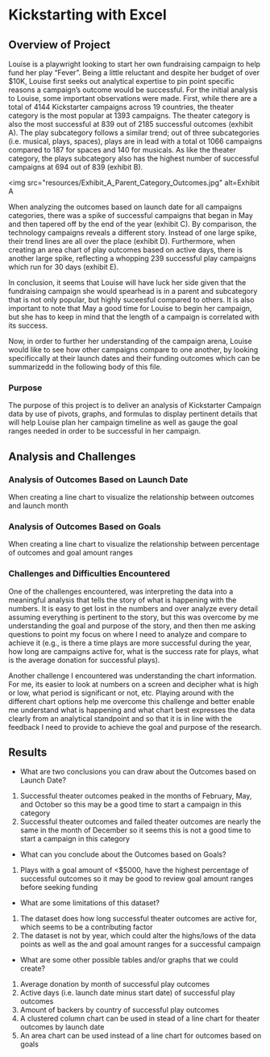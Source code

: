 # Kickstarting with Excel

## Overview of Project
 Louise is a playwright looking to start her own fundraising campaign to help fund her play “Fever”. Being a little reluctant and despite her budget of over $10K, Louise first seeks out analytical expertise to pin point specific reasons a campaign’s outcome would be successful. For the initial analysis to Louise, some important observations were made. First, while there are a total of 4144 Kickstarter campaigns across 19 countries, the theater category is the most popular at 1393 campaigns. The theater category is also the most successful at 839 out of 2185 successful outcomes (exhibit A). The play subcategory follows a similar trend; out of three subcategories (i.e. musical, plays, spaces), plays are in lead with a total ot 1066 campaigns compared to 187 for spaces and 140 for musicals. As like the theater category, the plays subcategory also has the highest number of successful campaigns at 694 out of 839 (exhibit B). 
 
<img src="resources/Exhibit_A_Parent_Category_Outcomes.jpg" alt=Exhibit A

 When analyzing the outcomes based on launch date for all campaigns categories, there was a spike of successful campaigns that began in May and then tapered off by the end of the year (exhibit C). By comparison, the technology campaigns reveals a different story. Instead of one large spike, their trend lines are all over the place (exhibit D). Furthermore, when creating an area chart of play outcomes based on active days, there is another large spike, reflecting a whopping 239 successful play campaigns which run for 30 days (exhibit E). 

 In conclusion, it seems that Louise will have luck her side given that the fundraising campaign she would spearhead is in a parent and subcategory that is not only popular, but highly suceesful compared to others. It is also important to note that May a good time for Louise to begin her campaign, but she has to keep in mind that the length of a campaign is correlated with its success. 
 
 Now, in order to further her understanding of the campaign arena, Louise would like to see how other campaigns compare to one another, by looking specificcally at their launch dates and their funding outcomes which can be summarizedd in the following body of this file. 

### Purpose
 The purpose of this project is to deliver an analysis of Kickstarter Campaign data by use of pivots, graphs, and formulas to display pertinent details that will help Louise plan her campaign timeline as well as gauge the goal ranges needed in order to be successful in her campaign. 

## Analysis and Challenges

### Analysis of Outcomes Based on Launch Date
When creating a line chart to visualize the relationship between outcomes and launch month

### Analysis of Outcomes Based on Goals
When creating a line chart to visualize the relationship between percentage of outcomes and goal amount ranges

### Challenges and Difficulties Encountered
One of the challenges encountered, was interpreting the data into a meaningful analysis that tells the story of what is happening with the numbers. It is easy to get lost in the numbers and over analyze every detail assuming everything is pertinent to the story, but this was overcome by me understanding the goal and purpose of the story, and then then me asking questions to point my focus on where I need to analyze and compare to achieve it (e.g., is there a time plays are more successful during the year, how long are campaigns active for, what is the success rate for plays, what is the average donation for successful plays).

Another challenge I encountered was understanding the chart information. For me, its easier to look at numbers on a screen and decipher what is high or low, what period is significant or not, etc. Playing around with the different chart options help me overcome this challenge and better enable me understand what is happening and what chart best expresses the data clearly from an analytical standpoint and so that it is in line with the feedback I need to provide to achieve the goal and purpose of the research. 

## Results

- What are two conclusions you can draw about the Outcomes based on Launch Date?
1. Successful theater outcomes peaked in the months of February, May, and October so this may be a good time to start a campaign in this category
2. Successful theater outcomes and failed theater outcomes are nearly the same in the month of December so it seems this is not a good time to start a campaign in this category

- What can you conclude about the Outcomes based on Goals?
1. Plays with a goal amount of <$5000, have the highest percentage of successful outcomes so it may be good to review goal amount ranges before seeking funding

- What are some limitations of this dataset?
1. The dataset does how long successful theater outcomes are active for, which seems to be a contributing factor
2. The dataset is not by year, which could alter the highs/lows of the data points as well as the and goal amount ranges for a successful campaign

- What are some other possible tables and/or graphs that we could create?
1. Average donation by month of successful play outcomes 
2. Active days (i.e. launch date minus start date) of successful play outcomes
3. Amount of backers by country of successful play outcomes
4. A clustered column chart can be used in stead of a line chart for theater outcomes by launch date
5. An area chart can be used instead of a line chart for outcomes based on goals 